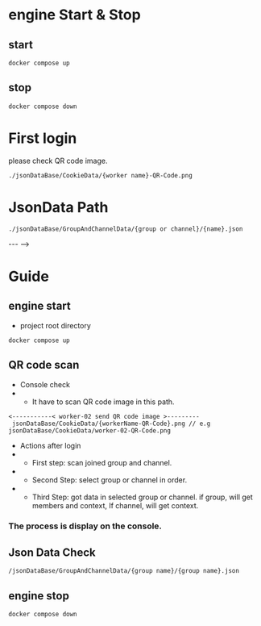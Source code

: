 # engine Start & Stop

## start
```shell
docker compose up
```

## stop
```shell
docker compose down
```

# First login
please check QR code image.
```shell
./jsonDataBase/CookieData/{worker name}-QR-Code.png
```

# JsonData Path

```shell
./jsonDataBase/GroupAndChannelData/{group or channel}/{name}.json
```
--- -->

# Guide
## engine start

* project root directory
```shell
docker compose up
```

## QR code scan

* Console check
* *  It have to scan QR code image in this path.
```shell
<-----------< worker-02 send QR code image >--------- 
 jsonDataBase/CookieData/{workerName-QR-Code}.png // e.g jsonDataBase/CookieData/worker-02-QR-Code.png
```
* Actions after login
* * First step: scan joined group and channel.
* * Second Step: select group or channel in order.
* * Third Step: got data in selected group or channel. if group, will get members and context, If channel, will get context.

### The process is display on the console.

## Json Data Check
```shell
/jsonDataBase/GroupAndChannelData/{group name}/{group name}.json
```
## engine stop
```shell
docker compose down
```